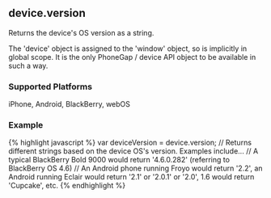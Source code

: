 device.version
--------------
Returns the device's OS version as a string.

The 'device' object is assigned to the 'window' object, so is implicitly in global scope. It is the only PhoneGap / device API object to be available in such a way.

### Supported Platforms ###
iPhone, Android, BlackBerry, webOS

### Example ###
{% highlight javascript %}
    var deviceVersion = device.version;
	// Returns different strings based on the device OS's version. Examples include...
	// A typical BlackBerry Bold 9000 would return '4.6.0.282' (referring to BlackBerry OS 4.6)
	// An Android phone running Froyo would return '2.2', an Android running Eclair would return '2.1' or '2.0.1' or '2.0', 1.6 would return 'Cupcake', etc.
{% endhighlight %}